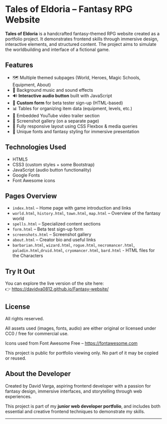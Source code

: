 # Tales of Eldoria – Fantasy RPG Website

**Tales of Eldoria** is a handcrafted fantasy-themed RPG website created as a portfolio project. It demonstrates frontend skills through immersive design, interactive elements, and structured content. The project aims to simulate the worldbuilding and interface of a fictional game.

## Features

- 🗺️ Multiple themed subpages (World, Heroes, Magic Schools, Equipment, About)
- 🎵 Background music and sound effects
- 🔊 **Interactive audio button** built with JavaScript
- 📝 **Custom form** for beta tester sign-up (HTML-based)
- 📊 Tables for organizing item data (equipment, levels, etc.)
- 🎥 Embedded YouTube video trailer section
- 📸 Screenshot gallery (on a separate page)
- 📱 Fully responsive layout using CSS Flexbox & media queries
- 🧙 Unique fonts and fantasy styling for immersive presentation

## Technologies Used

- HTML5
- CSS3 (custom styles + some Bootstrap)
- JavaScript (audio button functionality)
- Google Fonts
- Font Awesome icons

## Pages Overview

- `index.html` – Home page with game introduction and links
- `world.html`, `history.html`, `town.html`, `map.html` – Overview of the fantasy world
- `spells.html` – Specialized content sections
- `form.html` – Beta test sign-up form
- `screenshots.html` – Screenshot gallery
- `about.html` – Creator bio and useful links
- `barbarian.html`, `wizard.html`, `rogue.html`, `necromancer.html`, `paladin.html`,`druid.html`, `cryomancer.html`, `bard.html` - HTML files for the Characters

## Try It Out

You can explore the live version of the site here:  
👉 https://davidva0812.github.io/Fantasy-website/

## License

All rights reserved.

All assets used (images, fonts, audio) are either original or licensed under CC0 / free for commercial use.

Icons used from Font Awesome Free – https://fontawesome.com

This project is public for portfolio viewing only. No part of it may be copied or reused.

## About the Developer

Created by David Varga, aspiring frontend developer with a passion for fantasy design, immersive interfaces, and storytelling through web experiences.

This project is part of my **junior web developer portfolio**, and includes both essential and creative frontend techniques to demonstrate my skills.

---
